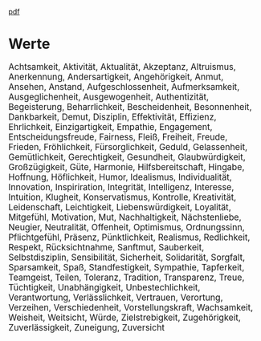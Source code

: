 [pdf](https://github.com/DorKeinath/Ethik-Kurs/blob/master/HOs/HO_Werte.pdf)

# Werte
<div style="font-size:17px"> <!--Größe für 4 Seiten pro Seite -->
Achtsamkeit, Aktivität, Aktualität, Akzeptanz, Altruismus, Anerkennung, Andersartigkeit, Angehörigkeit, Anmut, Ansehen, Anstand, Aufgeschlossenheit, Aufmerksamkeit, Ausgeglichenheit, Ausgewogenheit, Authentizität, Begeisterung, Beharrlichkeit, Bescheidenheit, Besonnenheit, Dankbarkeit, Demut, Disziplin, Effektivität, Effizienz, Ehrlichkeit, Einzigartigkeit, Empathie, Engagement, Entscheidungsfreude, Fairness, Fleiß, Freiheit, Freude, Frieden, Fröhlichkeit, Fürsorglichkeit, Geduld, Gelassenheit, Gemütlichkeit, Gerechtigkeit, Gesundheit, Glaubwürdigkeit, Großzügigkeit, Güte, Harmonie, Hilfsbereitschaft, Hingabe, Hoffnung, Höflichkeit, Humor, Idealismus, Individualität, Innovation, Inspiriration, Integrität, Intelligenz, Interesse, Intuition, Klugheit, Konservatismus, Kontrolle, Kreativität, Leidenschaft, Leichtigkeit, Liebenswürdigkeit, Loyalität, Mitgefühl, Motivation, Mut, Nachhaltigkeit, Nächstenliebe, Neugier, Neutralität, Offenheit, Optimismus, Ordnungssinn, Pflichtgefühl, Präsenz, Pünktlichkeit, Realismus, Redlichkeit, Respekt, Rücksichtnahme, Sanftmut, Sauberkeit, Selbstdisziplin, Sensibilität, Sicherheit, Solidarität, Sorgfalt, Sparsamkeit, Spaß, Standfestigkeit, Sympathie, Tapferkeit, Teamgeist, Teilen, Toleranz, Tradition, Transparenz, Treue, Tüchtigkeit, Unabhängigkeit, Unbestechlichkeit, Verantwortung, Verlässlichkeit, Vertrauen, Verortung, Verzeihen, Verschiedenheit, Vorstellungskraft, Wachsamkeit, Weisheit, Weitsicht, Würde, Zielstrebigkeit, Zugehörigkeit, Zuverlässigkeit, Zuneigung, Zuversicht
</div>
